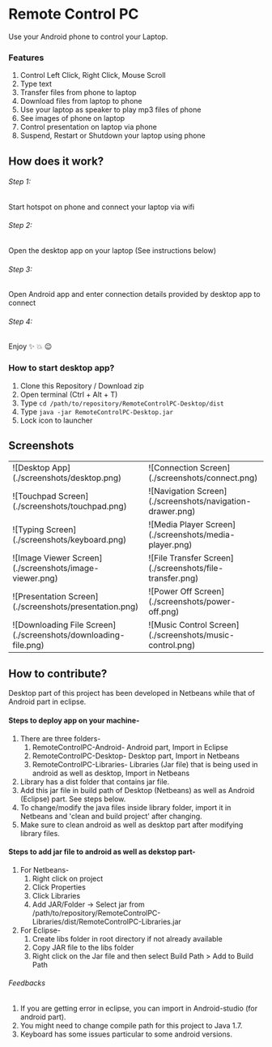 # Remote Control PC

Use your Android phone to control your Laptop.

### Features

1. Control Left Click, Right Click, Mouse Scroll
2. Type text 
3. Transfer files from phone to laptop
4. Download files from laptop to phone
5. Use your laptop as speaker to play mp3 files of phone
6. See images of phone on laptop
7. Control presentation on laptop via phone
8. Suspend, Restart or Shutdown your laptop using phone

## How does it work?

###### Step 1:
Start hotspot on phone and connect your laptop via wifi

###### Step 2:
Open the desktop app on your laptop (See instructions below)

###### Step 3:
Open Android app and enter connection details provided by desktop app to connect

###### Step 4:
Enjoy :sparkles: :boom: :wink:

### How to start desktop app?
1. Clone this Repository / Download zip 
2. Open terminal (Ctrl + Alt + T)
3. Type `cd /path/to/repository/RemoteControlPC-Desktop/dist`
4. Type `java -jar RemoteControlPC-Desktop.jar`
5. Lock icon to launcher

## Screenshots
|  |  |
| --- | --- |
|![Desktop App] (./screenshots/desktop.png) | ![Connection Screen] (./screenshots/connect.png)|
|![Touchpad Screen] (./screenshots/touchpad.png) | ![Navigation Screen] (./screenshots/navigation-drawer.png)|
|![Typing Screen] (./screenshots/keyboard.png) | ![Media Player Screen] (./screenshots/media-player.png)|
|![Image Viewer Screen] (./screenshots/image-viewer.png) | ![File Transfer Screen] (./screenshots/file-transfer.png)|
|![Presentation Screen] (./screenshots/presentation.png) | ![Power Off Screen] (./screenshots/power-off.png)|
|![Downloading File Screen] (./screenshots/downloading-file.png) | ![Music Control Screen] (./screenshots/music-control.png)|

## How to contribute?
Desktop part of this project has been developed in Netbeans while that of Android part in eclipse.

#### Steps to deploy app on your machine-
1. There are three folders-
    1. RemoteControlPC-Android- Android part, Import in Eclipse
    2. RemoteControlPC-Desktop- Desktop part, Import in Netbeans
    3. RemoteControlPC-Libraries- Libraries (Jar file) that is being used in android as well as desktop, Import in Netbeans
2. Library has a dist folder that contains jar file.
3. Add this jar file in build path of Desktop (Netbeans) as well as Android (Eclipse) part. See steps below.
4. To change/modify the java files inside library folder, import it in Netbeans and 'clean and build project' after changing.
5. Make sure to clean android as well as desktop part after modifying library files.

#### Steps to add jar file to android as well as dekstop part-
1. For Netbeans-
    1. Right click on project 
    2. Click Properties
    3. Click Libraries
    4. Add JAR/Folder -> Select jar from /path/to/repository/RemoteControlPC-Libraries/dist/RemoteControlPC-Libraries.jar
2. For Eclipse-
    1. Create libs folder in root directory if not already available
    2. Copy JAR file to the libs folder
    3. Right click on the Jar file and then select Build Path > Add to Build Path

###### Feedbacks
1. If you are getting error in eclipse, you can import in Android-studio (for android part). 
2. You might need to change compile path for this project to Java 1.7. 
3. Keyboard has some issues particular to some android versions. 
  